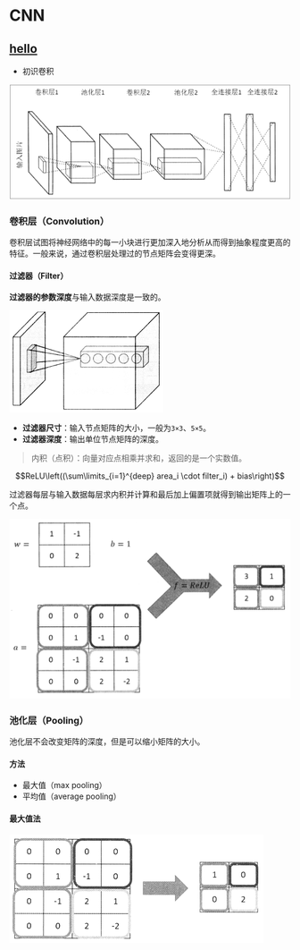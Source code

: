 # CNN

## [hello](./hello.py)

- 初识卷积

![](images/cnn.png)

### 卷积层（Convolution）

卷积层试图将神经网络中的每一小块进行更加深入地分析从而得到抽象程度更高的特征。一般来说，通过卷积层处理过的节点矩阵会变得更深。

#### 过滤器（Filter）

**过滤器的参数深度**与输入数据深度是一致的。

![](images/convolution.png)

- **过滤器尺寸**：输入节点矩阵的大小，一般为`3×3`、`5×5`。
- **过滤器深度**：输出单位节点矩阵的深度。

>内积（点积）：向量对应点相乘并求和，返回的是一个实数值。

$$ReLU\left((\sum\limits_{i=1}^{deep} area_i \cdot filter_i) + bias\right)$$

过滤器每层与输入数据每层求内积并计算和最后加上偏置项就得到输出矩阵上的一个点。

![](images/filter.png)

### 池化层（Pooling）

池化层不会改变矩阵的深度，但是可以缩小矩阵的大小。

#### 方法

- 最大值（max pooling）
- 平均值（average pooling）

#### 最大值法

![](images/pool_max.png)
